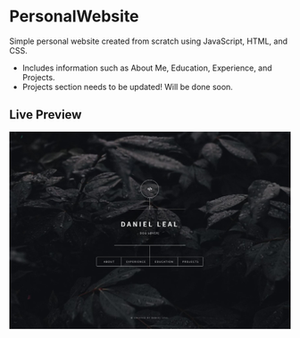 # PersonalWebsite
Simple personal website created from scratch using JavaScript, HTML, and CSS.
- Includes information such as About Me, Education, Experience, and Projects.
- Projects section needs to be updated! Will be done soon.

## Live Preview
[![Website](images/website.JPG)](http://www.lealdaniel.net)
